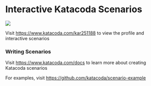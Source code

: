 # Interactive Katacoda Scenarios

[![](http://shields.katacoda.com/katacoda/kar251188/count.svg)](https://www.katacoda.com/kar251188 "Get your profile on Katacoda.com")

Visit https://www.katacoda.com/kar251188 to view the profile and interactive scenarios

### Writing Scenarios
Visit https://www.katacoda.com/docs to learn more about creating Katacoda scenarios

For examples, visit https://github.com/katacoda/scenario-example
